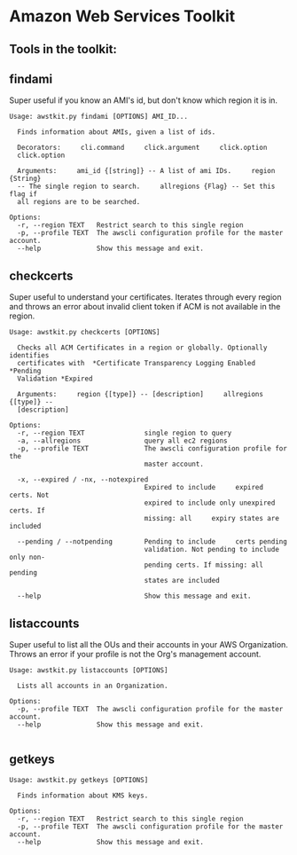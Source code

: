 # Amazon Web Services Toolkit

## Tools in the toolkit:

## findami

Super useful if you know an AMI's id, but don't know which region it is in.

```
Usage: awstkit.py findami [OPTIONS] AMI_ID...

  Finds information about AMIs, given a list of ids.

  Decorators:     cli.command     click.argument     click.option
  click.option

  Arguments:     ami_id {[string]} -- A list of ami IDs.     region {String}
  -- The single region to search.     allregions {Flag} -- Set this flag if
  all regions are to be searched.

Options:
  -r, --region TEXT   Restrict search to this single region
  -p, --profile TEXT  The awscli configuration profile for the master account.
  --help              Show this message and exit.

```

## checkcerts

Super useful to understand your certificates. Iterates through every region and throws an error about invalid client
token if ACM is not available in the region.

```
Usage: awstkit.py checkcerts [OPTIONS]

  Checks all ACM Certificates in a region or globally. Optionally identifies
  certificates with  *Certificate Transparency Logging Enabled *Pending
  Validation *Expired

  Arguments:     region {[type]} -- [description]     allregions {[type]} --
  [description]

Options:
  -r, --region TEXT               single region to query
  -a, --allregions                query all ec2 regions
  -p, --profile TEXT              The awscli configuration profile for the
                                  master account.

  -x, --expired / -nx, --notexpired
                                  Expired to include     expired certs. Not
                                  expired to include only unexpired certs. If
                                  missing: all     expiry states are included

  --pending / --notpending        Pending to include     certs pending
                                  validation. Not pending to include only non-
                                  pending certs. If missing: all     pending
                                  states are included

  --help                          Show this message and exit.

```

## listaccounts

Super useful to list all the OUs and their accounts in your AWS Organization. Throws an error if your profile is not the
Org's management account.

```
Usage: awstkit.py listaccounts [OPTIONS]

  Lists all accounts in an Organization.

Options:
  -p, --profile TEXT  The awscli configuration profile for the master account.
  --help              Show this message and exit.


```

## getkeys

```
Usage: awstkit.py getkeys [OPTIONS]

  Finds information about KMS keys.

Options:
  -r, --region TEXT   Restrict search to this single region
  -p, --profile TEXT  The awscli configuration profile for the master account.
  --help              Show this message and exit.

```
